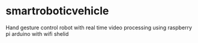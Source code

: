 # smartroboticvehicle
Hand gesture control robot with real time video processing using raspberry pi arduino with wifi shelid
